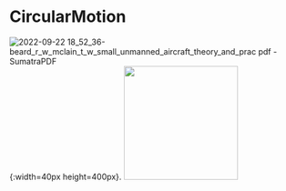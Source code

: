 # CircularMotion

![2022-09-22 18_52_36-beard_r_w_mclain_t_w_small_unmanned_aircraft_theory_and_prac pdf - SumatraPDF](https://user-images.githubusercontent.com/81864311/191765733-3b06767f-8ce0-4663-aaa3-fac17b1041f2.jpg ){:width=40px height=400px}.
<img src="[https://user-images.githubusercontent.com/link-to-your-image.png](https://user-images.githubusercontent.com/81864311/191765733-3b06767f-8ce0-4663-aaa3-fac17b1041f2.jpg)" width="200" />


